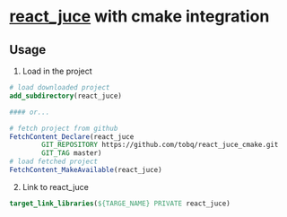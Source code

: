# [react_juce](https://github.com/nick-thompson/blueprint/tree/master/react_juce) with cmake integration

## Usage

1. Load in the project
```cmake
# load downloaded project
add_subdirectory(react_juce)

#### or...

# fetch project from github 
FetchContent_Declare(react_juce
        GIT_REPOSITORY https://github.com/tobq/react_juce_cmake.git
        GIT_TAG master)
# load fetched project
FetchContent_MakeAvailable(react_juce)
```
2. Link to react_juce
```cmake
target_link_libraries(${TARGE_NAME} PRIVATE react_juce)
```
